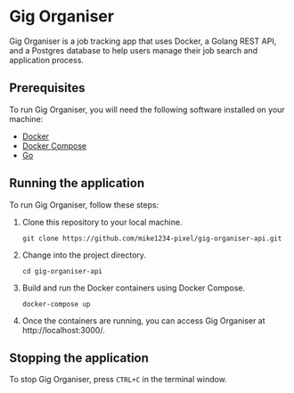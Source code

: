 # Gig Organiser

Gig Organiser is a job tracking app that uses Docker, a Golang REST API, and a Postgres database to help users manage their job search and application process.

## Prerequisites

To run Gig Organiser, you will need the following software installed on your machine:

- [Docker](https://www.docker.com/)
- [Docker Compose](https://docs.docker.com/compose/)
- [Go](https://golang.org/)

## Running the application

To run Gig Organiser, follow these steps:

1. Clone this repository to your local machine.

   ```
   git clone https://github.com/mike1234-pixel/gig-organiser-api.git
   ```

2. Change into the project directory.

   ```
   cd gig-organiser-api
   ```

3. Build and run the Docker containers using Docker Compose.

   ```
   docker-compose up
   ```

4. Once the containers are running, you can access Gig Organiser at http://localhost:3000/.

## Stopping the application

To stop Gig Organiser, press `CTRL+C` in the terminal window.
